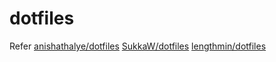# dotfiles

Refer [anishathalye/dotfiles](https://github.com/anishathalye/dotfiles)  [SukkaW/dotfiles](https://github.com/SukkaW/dotfiles)  [lengthmin/dotfiles](https://github.com/lengthmin/dotfiles)